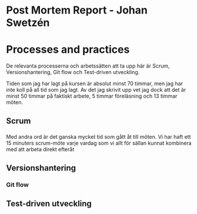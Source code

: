 Post Mortem Report - Johan Swetzén
==================================

# Processes and practices

De relevanta processerna och arbetssätten att ta upp här är Scrum, Versionshantering, Git flow och Test-driven utveckling.

Tiden som jag har lagt på kursen är absolut minst 70 timmar, men jag har inte koll på all tid som jag lagt. Av det jag skrivit upp vet jag dock att det är minst 50 timmar på faktiskt arbete, 5 timmar föreläsning och 13 timmar möten. 

## Scrum

### 

Med andra ord är det ganska mycket tid som gått åt till möten. Vi har haft ett 15 minuters scrum-möte varje vardag som vi allt för sällan kunnat kombinera med att arbeta direkt efteråt

## Versionshantering

### Git flow

## Test-driven utveckling



